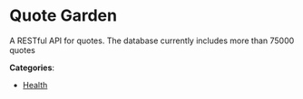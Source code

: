 # Quote Garden


A RESTful API for quotes.  The database currently includes more than 75000 quotes



**Categories**:

- [Health](https://github.com/apis-list/apis-list#health)



